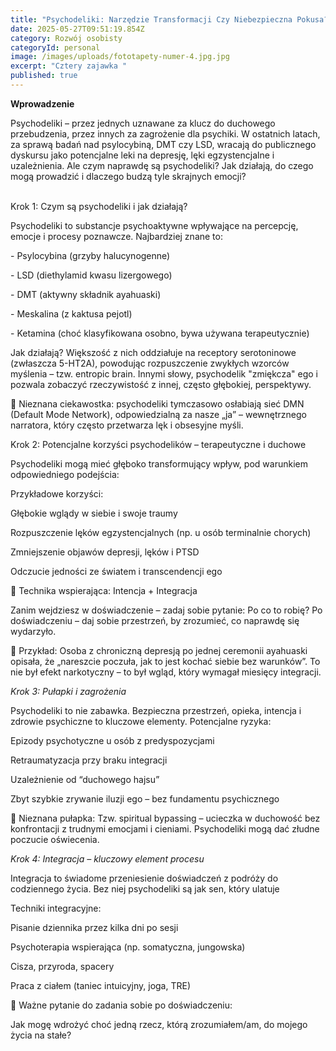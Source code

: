 ```yaml
---
title: "Psychodeliki: Narzędzie Transformacji Czy Niebezpieczna Pokusa?"
date: 2025-05-27T09:51:19.854Z
category: Rozwój osobisty
categoryId: personal
image: /images/uploads/fototapety-numer-4.jpg.jpg
excerpt: "Cztery zajawka "
published: true
---
```

**Wprowadzenie**

Psychodeliki – przez jednych uznawane za klucz do duchowego przebudzenia, przez innych za zagrożenie dla psychiki. W ostatnich latach, za sprawą badań nad psylocybiną, DMT czy LSD, wracają do publicznego dyskursu jako potencjalne leki na depresję, lęki egzystencjalne i uzależnienia. Ale czym naprawdę są psychodeliki? Jak działają, do czego mogą prowadzić i dlaczego budzą tyle skrajnych emocji?

\
Krok 1: Czym są psychodeliki i jak działają?

Psychodeliki to substancje psychoaktywne wpływające na percepcję, emocje i procesy poznawcze. Najbardziej znane to:

\- Psylocybina (grzyby halucynogenne)

\- LSD (diethylamid kwasu lizergowego)

\- DMT (aktywny składnik ayahuaski)

\- Meskalina (z kaktusa pejotl)

\- Ketamina (choć klasyfikowana osobno, bywa używana terapeutycznie)

Jak działają? Większość z nich oddziałuje na receptory serotoninowe (zwłaszcza 5-HT2A), powodując rozpuszczenie zwykłych wzorców myślenia – tzw. entropic brain. Innymi słowy, psychodelik "zmiękcza" ego i pozwala zobaczyć rzeczywistość z innej, często głębokiej, perspektywy.



🧠 Nieznana ciekawostka: psychodeliki tymczasowo osłabiają sieć DMN (Default Mode Network), odpowiedzialną za nasze „ja” – wewnętrznego narratora, który często przetwarza lęk i obsesyjne myśli.

Krok 2: Potencjalne korzyści psychodelików – terapeutyczne i duchowe

Psychodeliki mogą mieć głęboko transformujący wpływ, pod warunkiem odpowiedniego podejścia:

Przykładowe korzyści:

Głębokie wglądy w siebie i swoje traumy

Rozpuszczenie lęków egzystencjalnych (np. u osób terminalnie chorych)

Zmniejszenie objawów depresji, lęków i PTSD

Odczucie jedności ze światem i transcendencji ego

🧘 Technika wspierająca: Intencja + Integracja

Zanim wejdziesz w doświadczenie – zadaj sobie pytanie: Po co to robię? Po doświadczeniu – daj sobie przestrzeń, by zrozumieć, co naprawdę się wydarzyło.

📍 Przykład: Osoba z chroniczną depresją po jednej ceremonii ayahuaski opisała, że „nareszcie poczuła, jak to jest kochać siebie bez warunków”. To nie był efekt narkotyczny – to był wgląd, który wymagał miesięcy integracji.

*Krok 3: Pułapki i zagrożenia*

Psychodeliki to nie zabawka. Bezpieczna przestrzeń, opieka, intencja i zdrowie psychiczne to kluczowe elementy. Potencjalne ryzyka:

Epizody psychotyczne u osób z predyspozycjami

Retraumatyzacja przy braku integracji

Uzależnienie od “duchowego hajsu”

Zbyt szybkie zrywanie iluzji ego – bez fundamentu psychicznego

🧨 Nieznana pułapka: Tzw. spiritual bypassing – ucieczka w duchowość bez konfrontacji z trudnymi emocjami i cieniami. Psychodeliki mogą dać złudne poczucie oświecenia.

*Krok 4: Integracja – kluczowy element procesu*

Integracja to świadome przeniesienie doświadczeń z podróży do codziennego życia. Bez niej psychodeliki są jak sen, który ulatuje

Techniki integracyjne:

Pisanie dziennika przez kilka dni po sesji

Psychoterapia wspierająca (np. somatyczna, jungowska)

Cisza, przyroda, spacery

Praca z ciałem (taniec intuicyjny, joga, TRE)

🌱 Ważne pytanie do zadania sobie po doświadczeniu:

Jak mogę wdrożyć choć jedną rzecz, którą zrozumiałem/am, do mojego życia na stałe?
